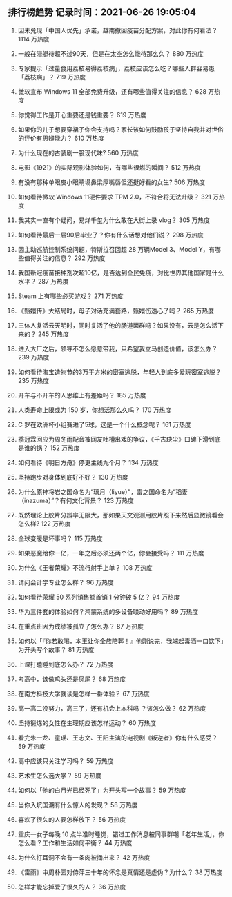 
## 排行榜趋势 记录时间：2021-06-26 19:05:04
  
  1. 因未兑现「中国人优先」承诺，越南撤回疫苗分配方案，对此你有何看法？ 1114 万热度
    
  2. 一般在潜艇待超不过90天，但是在太空怎么能待那么久？ 880 万热度
    
  3. 专家提示「过量食用荔枝易得荔枝病」，荔枝应该怎么吃？哪些人群容易患「荔枝病」？ 719 万热度
    
  4. 微软宣布 Windows 11 全部免费升级，还有哪些值得关注的信息？ 628 万热度
    
  5. 你觉得工作是开心重要还是钱重要？ 619 万热度
    
  6. 如果你的儿子想要穿裙子你会支持吗？家长该如何鼓励孩子坚持自我并对世俗的评价有思辨能力？ 610 万热度
    
  7. 为什么现在的古装剧一股现代味? 560 万热度
    
  8. 电影《1921》的实际观影体验如何，有哪些很燃的瞬间？ 512 万热度
    
  9. 有没有那种单眼皮小眼睛塌鼻梁厚嘴唇但还挺好看的女生? 506 万热度
    
  10. 如何看待微软 Windows 11硬件要求 TPM 2.0，不符合将无法升级？ 321 万热度
    
  11. 我其实一直有个疑问，易烊千玺为什么敢在大街上录 vlog？ 305 万热度
    
  12. 如何看待最后一届90后毕业了？你有什么话想对他们说？ 298 万热度
    
  13. 因主动巡航控制系统问题，特斯拉召回超 28 万辆Model 3、Model Y，有哪些值得关注的信息？ 292 万热度
    
  14. 我国新冠疫苗接种剂次超10亿，是否达到全民免疫，对比世界其他国家是什么水平？ 287 万热度
    
  15. Steam 上有哪些必买游戏？ 271 万热度
    
  16. 《甄嬛传》大结局时，母子对话充满套路，甄嬛伤透心了吗？ 265 万热度
    
  17. 三体人复活云天明时，同时复活了他的肠道菌群吗？如果没有，云是怎么活下来的？ 245 万热度
    
  18. 进入大厂之后，领导不怎么愿意带我，只希望我立马创造价值，该怎么办？ 239 万热度
    
  19. 如何看待淘宝造物节的3万平方米的密室逃脱，年轻人到底多爱玩密室逃脱？ 235 万热度
    
  20. 开车与不开车的人思维上有差距吗？ 185 万热度
    
  21. 人类寿命上限或为 150 岁，你想活那么久吗？ 170 万热度
    
  22. C 罗在欧洲杯小组赛进了5球，这是一个什么概念呢？ 161 万热度
    
  23. 季冠霖回应为周冬雨配音被网友吐槽出戏的争议，《千古玦尘》口碑下滑到底是谁的锅？ 152 万热度
    
  24. 如何看待《明日方舟》停更主线九个月？ 134 万热度
    
  25. 坚持跑步对身体到底好不好？ 130 万热度
    
  26. 为什么原神将岩之国命名为“璃月（liyue）”，雷之国命名为“稻妻（inazuma）”？有何文化背景？ 123 万热度
    
  27. 既然理论上胶片分辨率无限大，那如果天文观测用胶片照下来然后显微镜看会怎么样? 122 万热度
    
  28. 全球变暖是坏事吗？ 115 万热度
    
  29. 如果恶魔给你一亿，一年之后必须还两个亿，你会接受吗？ 111 万热度
    
  30. 为什么《王者荣耀》不流行射手上单？ 108 万热度
    
  31. 请问会计学专业怎么样？ 96 万热度
    
  32. 如何看待荣耀 50 系列销售额首销 1 分钟破 5 亿？ 94 万热度
    
  33. 华为三件套的体验如何？鸿蒙系统的多设备联动好用吗？ 89 万热度
    
  34. 在重点班因为成绩被孤立了怎么办？ 87 万热度
    
  35. 如何以「『你若敢喝，本王让你全族陪葬！』他刚说完，我端起毒酒一口饮下」为开头写个故事？ 81 万热度
    
  36. 上课打瞌睡到底怎么办？ 72 万热度
    
  37. 考高中，该做鸡头还是凤尾？ 68 万热度
    
  38. 在南方科技大学就读是怎样一番体验？ 67 万热度
    
  39. 高一高二没努力，高三了，还有机会上本科吗 ？该怎么做？ 62 万热度
    
  40. 坚持锻炼的女性在生理期应该怎样运动？ 60 万热度
    
  41. 看完朱一龙、童瑶、王志文、王阳主演的电视剧《叛逆者》你有什么感受？ 59 万热度
    
  42. 高中应该只关注学习吗？ 59 万热度
    
  43. 艺术生怎么选大学？ 59 万热度
    
  44. 如何以「他的白月光已经死了」为开头写一个故事？ 59 万热度
    
  45. 当你入坑国潮有什么惊人的发现？ 58 万热度
    
  46. 喜欢了很久的人要怎样放下？ 56 万热度
    
  47. 重庆一女子每晚 10 点半准时睡觉，错过工作消息被同事群嘲「老年生活」，你怎么看？工作和生活如何平衡？ 44 万热度
    
  48. 为什么打耳洞不会有一条肉被捅出来？ 42 万热度
    
  49. 《雷雨》中周朴园对侍萍三十年的怀念是真情还是虚伪？为什么？ 38 万热度
    
  50. 怎样才能忘掉爱了很久的人？ 36 万热度
    